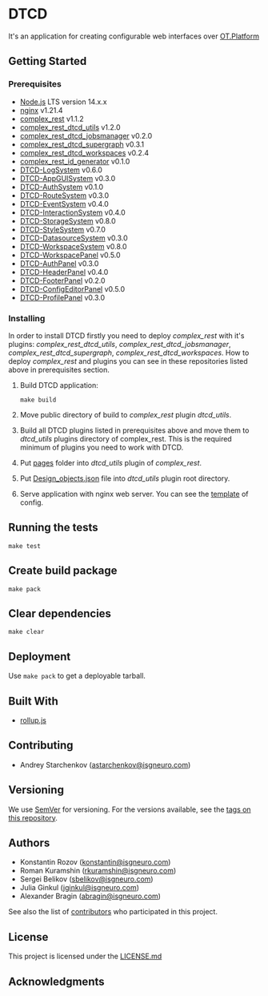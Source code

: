 # DTCD

It's an application for creating configurable web interfaces over [OT.Platform](https://ot-platform.ru/)

## Getting Started

### Prerequisites

- [Node.js](https://nodejs.org/en/) LTS version 14.x.x
- [nginx](https://nginx.org) v1.21.4
- [complex_rest](https://github.com/ISGNeuroTeam/complex_rest) v1.1.2
- [complex_rest_dtcd_utils](https://github.com/ISGNeuroTeam/complex_rest_dtcd_utils) v1.2.0
- [complex_rest_dtcd_jobsmanager](https://github.com/ISGNeuroTeam/complex_rest_dtcd_jobsmanager) v0.2.0
- [complex_rest_dtcd_supergraph](https://github.com/ISGNeuroTeam/complex_rest_dtcd_supergraph) v0.3.1
- [complex_rest_dtcd_workspaces](https://github.com/ISGNeuroTeam/complex_rest_dtcd_workspaces) v0.2.4
- [complex_rest_id_generator](https://github.com/ISGNeuroTeam/complex_rest_id_generator) v0.1.0
- [DTCD-LogSystem](https://github.com/ISGNeuroTeam/DTCD-LogSystem) v0.6.0
- [DTCD-AppGUISystem](https://github.com/ISGNeuroTeam/DTCD-AppGUISystem) v0.3.0
- [DTCD-AuthSystem](https://github.com/ISGNeuroTeam/DTCD-AuthSystem) v0.1.0
- [DTCD-RouteSystem](https://github.com/ISGNeuroTeam/DTCD-RouteSystem) v0.3.0
- [DTCD-EventSystem](https://github.com/ISGNeuroTeam/DTCD-EventSystem) v0.4.0
- [DTCD-InteractionSystem](https://github.com/ISGNeuroTeam/DTCD-InteractionSystem) v0.4.0
- [DTCD-StorageSystem](https://github.com/ISGNeuroTeam/DTCD-StorageSystem) v0.8.0
- [DTCD-StyleSystem](https://github.com/ISGNeuroTeam/DTCD-StyleSystem) v0.7.0
- [DTCD-DatasourceSystem](https://github.com/ISGNeuroTeam/DTCD-DatasourceSystem) v0.3.0
- [DTCD-WorkspaceSystem](https://github.com/ISGNeuroTeam/DTCD-WorkspaceSystem) v0.8.0
- [DTCD-WorkspacePanel](https://github.com/ISGNeuroTeam/DTCD-WorkspacePanel) v0.5.0
- [DTCD-AuthPanel](https://github.com/ISGNeuroTeam/DTCD-AuthPanel) v0.3.0
- [DTCD-HeaderPanel](https://github.com/ISGNeuroTeam/DTCD-HeaderPanel) v0.4.0
- [DTCD-FooterPanel](https://github.com/ISGNeuroTeam/DTCD-FooterPanel) v0.2.0
- [DTCD-ConfigEditorPanel](https://github.com/ISGNeuroTeam/DTCD-ConfigEditorPanel) v0.5.0
- [DTCD-ProfilePanel](https://github.com/ISGNeuroTeam/DTCD-ProfilePanel) v0.3.0

### Installing

In order to install DTCD firstly you need to deploy _complex_rest_ with it's plugins: _complex_rest_dtcd_utils_, _complex_rest_dtcd_jobsmanager_, _complex_rest_dtcd_supergraph_, _complex_rest_dtcd_workspaces_. How to deploy _complex_rest_ and plugins you can see in these repositories listed above in prerequisites section.

1. Build DTCD application:

   ```
   make build
   ```

2. Move public directory of build to _complex_rest_ plugin _dtcd_utils_.
3. Build all DTCD plugins listed in prerequisites above and move them to _dtcd_utils_ plugins directory of complex_rest. This is the required minimum of plugins you need to work with DTCD.
4. Put [pages](/docs/pages/) folder into _dtcd_utils_ plugin of _complex_rest_.
5. Put [Design_objects.json](/docs/Design_objects.json) file into _dtcd_utils_ plugin root directory.
6. Serve application with nginx web server. You can see the [template](/docs/nginx_config.conf.template) of config.

## Running the tests

```
make test
```

## Create build package

```
make pack
```

## Clear dependencies

```
make clear
```

## Deployment

Use `make pack` to get a deployable tarball.

## Built With

- [rollup.js](https://maven.apache.org/)

## Contributing

- Andrey Starchenkov (astarchenkov@isgneuro.com)

## Versioning

We use [SemVer](http://semver.org/) for versioning. For the versions available, see the [tags on this repository](https://github.com/ISGNeuroTeam/DataCAD/tags).

## Authors

- Konstantin Rozov (konstantin@isgneuro.com)
- Roman Kuramshin (rkuramshin@isgneuro.com)
- Sergei Belikov (sbelikov@isgneuro.com)
- Julia Ginkul (jginkul@isgneuro.com)
- Alexander Bragin (abragin@isgneuro.com)

See also the list of [contributors](https://github.com/ISGNeuroTeam/DataCAD/contributors) who participated in this project.

## License

This project is licensed under the [LICENSE.md](LICENSE.md)

## Acknowledgments
